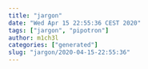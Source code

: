 ```yaml
---
title: "jargon"
date: "Wed Apr 15 22:55:36 CEST 2020"
tags: ["jargon", "pipotron"]
author: m1ch3l
categories: ["generated"]
slug: "jargon/2020-04-15-22:55:36"
---
```



